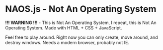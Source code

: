 # NAOS.js - Not An Operating System

**!!! WARNING !!!** - This is Not An Operating System, I repeat, this is Not An Operating System. Made with HTML + CSS + JavaScript.

Feel free to play around. Right now you can only create, move around, and destroy windows. Needs a modern browser, probably not IE.
